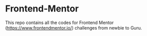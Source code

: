 # Frontend-Mentor
This repo contains all the codes for Frontend Mentor (https://www.frontendmentor.io/) challenges from newbie to Guru.
